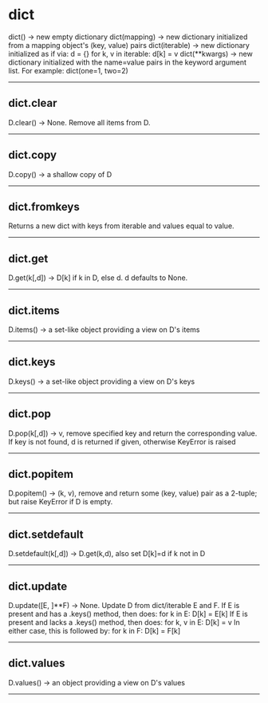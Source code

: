 # dict
dict() -> new empty dictionary
dict(mapping) -> new dictionary initialized from a mapping object's
    (key, value) pairs
dict(iterable) -> new dictionary initialized as if via:
    d = {}
    for k, v in iterable:
        d[k] = v
dict(**kwargs) -> new dictionary initialized with the name=value pairs
    in the keyword argument list.  For example:  dict(one=1, two=2)
- - -

## dict.clear
D.clear() -> None.  Remove all items from D.
- - -

## dict.copy
D.copy() -> a shallow copy of D
- - -

## dict.fromkeys
Returns a new dict with keys from iterable and values equal to value.
- - -

## dict.get
D.get(k[,d]) -> D[k] if k in D, else d.  d defaults to None.
- - -

## dict.items
D.items() -> a set-like object providing a view on D's items
- - -

## dict.keys
D.keys() -> a set-like object providing a view on D's keys
- - -

## dict.pop
D.pop(k[,d]) -> v, remove specified key and return the corresponding value.
If key is not found, d is returned if given, otherwise KeyError is raised
- - -

## dict.popitem
D.popitem() -> (k, v), remove and return some (key, value) pair as a
2-tuple; but raise KeyError if D is empty.
- - -

## dict.setdefault
D.setdefault(k[,d]) -> D.get(k,d), also set D[k]=d if k not in D
- - -

## dict.update
D.update([E, ]**F) -> None.  Update D from dict/iterable E and F.
If E is present and has a .keys() method, then does:  for k in E: D[k] = E[k]
If E is present and lacks a .keys() method, then does:  for k, v in E: D[k] = v
In either case, this is followed by: for k in F:  D[k] = F[k]
- - -

## dict.values
D.values() -> an object providing a view on D's values
- - -

